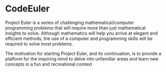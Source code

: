 CodeEuler
=========

Project Euler is a series of challenging mathematical/computer programming 
problems that will require more than just mathematical insights to solve. 
Although mathematics will help you arrive at elegant and efficient methods, 
the use of a computer and programming skills will be required to solve most problems.

The motivation for starting Project Euler, and its continuation, 
is to provide a platform for the inquiring mind to delve into unfamiliar areas 
and learn new concepts in a fun and recreational context
